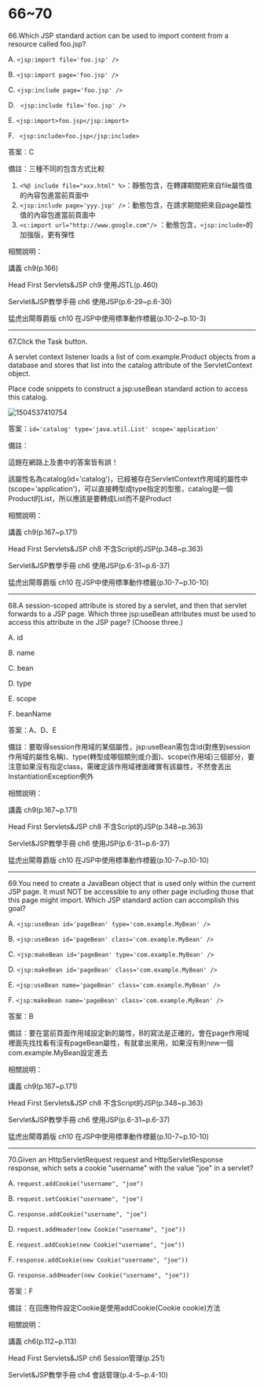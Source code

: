 66~70
========================

66.Which JSP standard action can be used to import content from a resource called foo.jsp?

A.  ` <jsp:import file='foo.jsp' /> `

B.  ` <jsp:import page='foo.jsp' /> `

C.   `<jsp:include page='foo.jsp' /> `

D.  ` <jsp:include file='foo.jsp' />` 

E.  ` <jsp:import>foo.jsp</jsp:import> `

F.  ` <jsp:include>foo.jsp</jsp:include>`

<!--sec data-title="解析" data-id="section66_2" data-collapse=true ces-->
答案：C

備註：三種不同的包含方式比較

1. `<%@ include file="xxx.html" %>`：靜態包含，在轉譯期間把來自file屬性值的內容包進當前頁面中
2. `<jsp:include page='yyy.jsp' />`：動態包含，在請求期間把來自page屬性值的內容包進當前頁面中
3. `<c:import url="http://www.google.com"/>` ：動態包含，`<jsp:include>`的加強版，更有彈性

相關說明：

講義 ch9(p.166)

Head First Servlets&JSP ch9 使用JSTL(p.460)

Servlet&JSP教學手冊 ch6 使用JSP(p.6-29~p.6-30)

猛虎出閘尊爵版 ch10 在JSP中使用標準動作標籤(p.10-2~p.10-3)
<!--endsec-->

---
67.Click the Task button. 

A servlet context listener loads a list of com.example.Product objects from a database and stores that list into the catalog attribute of the ServletContext object. 

Place code snippets to construct a jsp:useBean standard action to access this catalog.

![1504537410754](../media/23693.jpeg)

<!--sec data-title="解析" data-id="section67_2" data-collapse=true ces-->
答案：`id='catalog' type='java.util.List' scope='application'`

備註：

這題在網路上及書中的答案皆有誤！

該屬性名為catalog(id='catalog')，已經被存在ServletContext作用域的屬性中(scope='application')，可以直接轉型成type指定的型態，catalog是一個Product的List，所以應該是要轉成List而不是Product

相關說明：

講義 ch9(p.167~p.171)

Head First Servlets&JSP ch8 不含Script的JSP(p.348~p.363)

Servlet&JSP教學手冊 ch6 使用JSP(p.6-31~p.6-37)

猛虎出閘尊爵版 ch10 在JSP中使用標準動作標籤(p.10-7~p.10-10)
<!--endsec-->


---
68.A session-scoped attribute is stored by a servlet, and then that servlet forwards to a JSP page. Which three jsp:useBean attributes must be used to access this attribute in the JSP page? (Choose three.)

A.   id 

B.   name 

C.   bean 

D.   type 

E.   scope 

F.   beanName

<!--sec data-title="解析" data-id="section68_2" data-collapse=true ces-->
答案：A、D、E

備註：要取得session作用域的某個屬性，jsp:useBean需包含id(對應到session作用域的屬性名稱)、type(轉型成哪個類別或介面)、scope(作用域)三個部分，要注意如果沒有指定class，需確定該作用域裡面確實有該屬性，不然會丟出InstantiationException例外

相關說明：

講義 ch9(p.167~p.171)

Head First Servlets&JSP ch8 不含Script的JSP(p.348~p.363)

Servlet&JSP教學手冊 ch6 使用JSP(p.6-31~p.6-37)

猛虎出閘尊爵版 ch10 在JSP中使用標準動作標籤(p.10-7~p.10-10)
<!--endsec-->

---
69.You need to create a JavaBean object that is used only within the current JSP page. It must NOT be accessible to any other page including those that this page might import. Which JSP standard action can accomplish this goal?

A.  ` <jsp:useBean id='pageBean' type='com.example.MyBean' /> `

B.   `<jsp:useBean id='pageBean' class='com.example.MyBean' /> `

C.   `<jsp:makeBean id='pageBean' type='com.example.MyBean' /> `

D.   `<jsp:makeBean id='pageBean' class='com.example.MyBean' /> `

E.   `<jsp:useBean name='pageBean' class='com.example.MyBean' /> `

F.   `<jsp:makeBean name='pageBean' class='com.example.MyBean' />`

<!--sec data-title="解析" data-id="section69_2" data-collapse=true ces-->
答案：B

備註：要在當前頁面作用域設定新的屬性，B的寫法是正確的，會在page作用域裡面先找找看有沒有pageBean屬性，有就拿出來用，如果沒有則new一個com.example.MyBean設定進去

相關說明：

講義 ch9(p.167~p.171)

Head First Servlets&JSP ch8 不含Script的JSP(p.348~p.363)

Servlet&JSP教學手冊 ch6 使用JSP(p.6-31~p.6-37)

猛虎出閘尊爵版 ch10 在JSP中使用標準動作標籤(p.10-7~p.10-10)
<!--endsec-->

---
70.Given an HttpServletRequest request and HttpServletResponse response, which sets a cookie "username" with the value "joe" in a servlet?

A.   `request.addCookie("username", "joe") `

B.   `request.setCookie("username", "joe") `

C.   `response.addCookie("username", "joe") `

D.   `request.addHeader(new Cookie("username", "joe")) `

E.   `request.addCookie(new Cookie("username", "joe")) `

F.   `response.addCookie(new Cookie("username", "joe")) `

G.   `response.addHeader(new Cookie("username", "joe"))`

<!--sec data-title="解析" data-id="section70_2" data-collapse=true ces-->
答案：F

備註：在回應物件設定Cookie是使用addCookie(Cookie cookie)方法

相關說明：

講義 ch6(p.112~p.113)

Head First Servlets&JSP ch6 Session管理(p.251)

Servlet&JSP教學手冊 ch4 會話管理(p.4-5~p.4-10)
<!--endsec-->